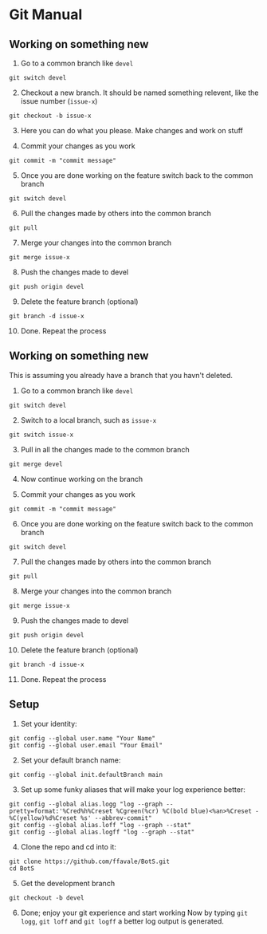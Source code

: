 # Git Manual

## Working on something new
1. Go to a common branch like `devel`
```
git switch devel
```

2. Checkout a new branch. It should be named something relevent, like the issue number (`issue-x`)
```
git checkout -b issue-x
```

3. Here you can do what you please. Make changes and work on stuff

4. Commit your changes as you work
```
git commit -m "commit message"
```

5. Once you are done working on the feature switch back to the common branch
```
git switch devel
```

6. Pull the changes made by others into the common branch
```
git pull
```

7. Merge your changes into the common branch
```
git merge issue-x
```

8. Push the changes made to devel
```
git push origin devel
```

9. Delete the feature branch (optional)
```
git branch -d issue-x
```

10. Done. Repeat the process



## Working on something new
This is assuming you already have a branch that you havn't deleted.

1. Go to a common branch like `devel`
```
git switch devel
```

2. Switch to a local branch, such as `issue-x`
```
git switch issue-x
```

3. Pull in all the changes made to the common branch
```
git merge devel
```

4. Now continue working on the branch

5. Commit your changes as you work
```
git commit -m "commit message"
```

6. Once you are done working on the feature switch back to the common branch
```
git switch devel
```

7. Pull the changes made by others into the common branch
```
git pull
```

8. Merge your changes into the common branch
```
git merge issue-x
```

9. Push the changes made to devel
```
git push origin devel
```

10. Delete the feature branch (optional)
```
git branch -d issue-x
```

11. Done. Repeat the process

## Setup
1. Set your identity:
```
git config --global user.name "Your Name"
git config --global user.email "Your Email"
```

2. Set your default branch name:
```
git config --global init.defaultBranch main
```

3. Set up some funky aliases that will make your log experience better:
```
git config --global alias.logg "log --graph --pretty=format:'%Cred%h%Creset %Cgreen(%cr) %C(bold blue)<%an>%Creset -%C(yellow)%d%Creset %s' --abbrev-commit"
git config --global alias.loff "log --graph --stat"
git config --global alias.logff "log --graph --stat"
```

4. Clone the repo and cd into it:
```
git clone https://github.com/ffavale/BotS.git
cd BotS
```

5. Get the development branch
```
git checkout -b devel
```

6. Done; enjoy your git experience and start working
Now by typing `git logg`, `git loff` and `git logff` a better log output is generated.
